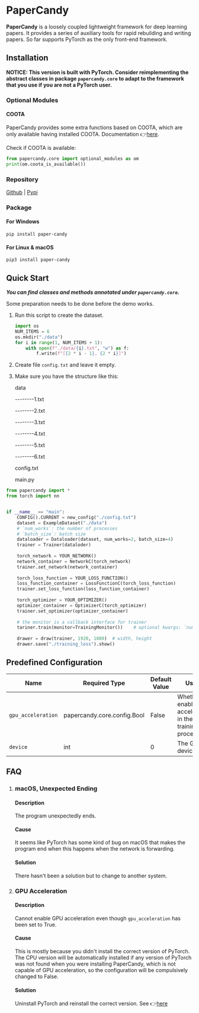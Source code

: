 # PaperCandy

**PaperCandy** is a loosely coupled lightweight framework for deep learning papers. It provides a series of auxiliary tools for rapid rebuilding and writing papers. So far supports PyTorch as the only front-end framework.

## Installation

**NOTICE: This version is built with PyTorch. Consider reimplementing the abstract classes in package `papercandy.core` to adapt to the framework that you use if you are not a PyTorch user.**

### Optional Modules

#### COOTA

PaperCandy provides some extra functions based on COOTA, which are only available having installed COOTA. Documentation 👉[here](https://github.com/ATATC/COOTA).

Check if COOTA is available:

```python
from papercandy.core import optional_modules as om
print(om.coota_is_available())
```

### Repository

[Github](https://github.com/ATATC/PaperCandy) | [Pypi](https://pypi.org/project/paper-candy/)

### Package 

#### For Windows

```shell
pip install paper-candy
```

#### For Linux & macOS

```shell
pip3 install paper-candy
```

## Quick Start

***You can find classes and methods annotated under `papercandy.core`.***

Some preparation needs to be done before the demo works.

1. Run this script to create the dataset.

   ```python
   import os
   NUM_ITEMS = 6
   os.mkdir("./data")
   for i in range(1, NUM_ITEMS + 1):
       with open(f"./data/{i}.txt", "w") as f:
           f.write(f"[{2 * i - 1}, {2 * i}]")
   ```

2. Create file `config.txt` and leave it empty.

3. Make sure you have the structure like this:

   data
   
   --------1.txt
   
   --------2.txt
   
   --------3.txt
   
   --------4.txt
   
   --------5.txt
   
   --------6.txt
   
   config.txt
   
   main.py

```python
from papercandy import *
from torch import nn


if __name__ == "main":
    CONFIG().CURRENT = new_config("./config.txt")
    dataset = ExampleDataset("./data")
    # `num_works`: the number of processes
    # `batch_size`: batch size
    dataloader = Dataloader(dataset, num_works=2, batch_size=4)
    trainer = Trainer(dataloder)
    
    torch_network = YOUR_NETWORK()
    network_container = NetworkC(torch_network)
    trainer.set_network(network_container)
    
    torch_loss_function = YOUR_LOSS_FUNCTION()
    loss_function_container = LossFunctionC(torch_loss_function)
    trainer.set_loss_function(loss_function_container)
    
    torch_optimizer = YOUR_OPTIMIZER()
    optimizer_container = OptimizerC(torch_optimizer)
    trainer.set_optimizer(optimizer_container)
    
    # the monitor is a callback interface for trainer
    tariner.train(monitor=TrainingMonitor())	# optional kwargs: `num_batches`, `monitor`
    
    drawer = draw(trainer, 1920, 1080)	# width, height
    drawer.save("./training_loss").show()
```

## Predefined Configuration

| Name               | Required Type               | Default Value | Usage                                                       |
| ------------------ | --------------------------- | ------------- | ----------------------------------------------------------- |
| `gpu_acceleration` | papercandy.core.config.Bool | False         | Whether to enable GPU acceleration in the training process. |
| `device`           | int                         | 0             | The GPU device.                                             |

## FAQ

1. ### macOS, Unexpected Ending

   #### Description

   The program unexpectedly ends.

   #### Cause

   It seems like PyTorch has some kind of bug on macOS that makes the program end when this happens when the network is forwarding.

   #### Solution

   There hasn't been a solution but to change to another system.

2. ### GPU Acceleration

   #### Description

   Cannot enable GPU acceleration even though `gpu_acceleration` has been set to True.

   #### Cause

   This is mostly because you didn't install the correct version of PyTorch. The CPU version will be automatically installed if any version of PyTorch was not found when you were installing PaperCandy, which is not capable of GPU acceleration, so the configuration will be compulsively changed to False.

   #### Solution

   Uninstall PyTorch and reinstall the correct version. See 👉[here](https://pytorch.org/get-started/locally/)
